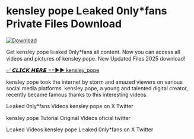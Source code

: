 # kensley pope L𝚎aked 0nly*fans Private Files Download

[![Download](https://i.imgur.com/PoXn3jX.png)](https://mediafirer.com/kensley+pope)

Get kensley pope l𝚎aked 0nly*fans all content. Now you can access all videos and pictures of kensley pope. New Updated Files 2025 download!

[✅ 𝘾𝙇𝙄𝘾𝙆 𝙃𝙀𝙍𝙀 ==►► kensley_pope](https://mediafirer.com/kensley+pope)

kensley pope took the internet by storm and amazed viewers on various social media platforms. kensley pope, a young and talented digital creator, recently became famous thanks to this interesting videos.

L𝚎aked 0nly*fans Videos kensley pope on X Twitter

kensley pope Tutorial Original Videos oficial twitter

L𝚎aked Videos kensley pope L𝚎aked 0nly*fans on X Twitter
